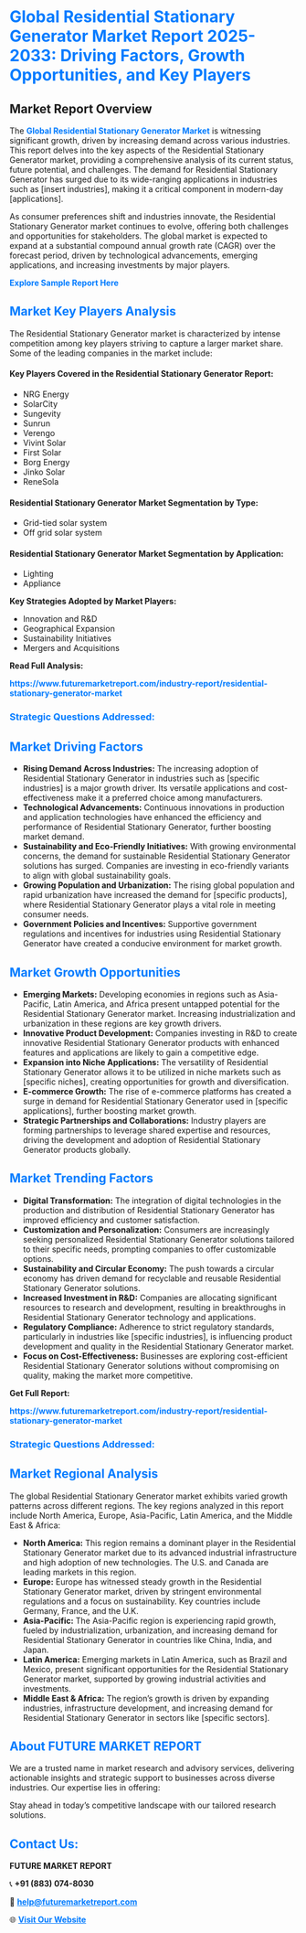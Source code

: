 <h1 style="color: #007BFF;">Global Residential Stationary Generator Market Report 2025-2033: Driving Factors, Growth Opportunities, and Key Players</h1>

<section id="overview">
<h2>Market Report Overview</h2>
<p>The <a href="https://www.futuremarketreport.com/industry-report/residential-stationary-generator-market" style="color: #007BFF; text-decoration: none;"><strong>Global Residential Stationary Generator Market</strong></a> is witnessing significant growth, driven by increasing demand across various industries. This report delves into the key aspects of the Residential Stationary Generator market, providing a comprehensive analysis of its current status, future potential, and challenges. The demand for Residential Stationary Generator has surged due to its wide-ranging applications in industries such as [insert industries], making it a critical component in modern-day [applications].</p>
<p>As consumer preferences shift and industries innovate, the Residential Stationary Generator market continues to evolve, offering both challenges and opportunities for stakeholders. The global market is expected to expand at a substantial compound annual growth rate (CAGR) over the forecast period, driven by technological advancements, emerging applications, and increasing investments by major players.</p>
</section>

<section id="overview">
<p><a href="https://www.futuremarketreport.com/request-sample/reportId=32197" style="color: #007BFF; text-decoration: none;"><strong>Explore Sample Report Here</strong></a></p>
</section>

<section id="key-players">
<h2 style="color: #007BFF;">Market Key Players Analysis</h2>
<p>The Residential Stationary Generator market is characterized by intense competition among key players striving to capture a larger market share. Some of the leading companies in the market include:</p>
<h4>Key Players Covered in the Residential Stationary Generator Report:</h4>
<ul><li>NRG Energy</li><li>SolarCity</li><li>Sungevity</li><li>Sunrun</li><li>Verengo</li><li>Vivint Solar</li><li>First Solar</li><li>Borg Energy</li><li>Jinko Solar</li><li>ReneSola</li></ul>
<h4>Residential Stationary Generator Market Segmentation by Type:</h4>
<ul><li>Grid-tied solar system</li><li>Off grid solar system</li></ul>

<h4>Residential Stationary Generator Market Segmentation by Application:</h4>
<ul><li>Lighting</li><li>Appliance</li></ul>
<p><strong>Key Strategies Adopted by Market Players:</strong></p>
<ul>
<li>Innovation and R&D</li>
<li>Geographical Expansion</li>
<li>Sustainability Initiatives</li>
<li>Mergers and Acquisitions</li>
</ul>
</section>

<section>
<p><strong>Read Full Analysis: </strong></p><a href="https://www.futuremarketreport.com/industry-report/residential-stationary-generator-market" style="color: #007BFF; text-decoration: none;"><strong>https://www.futuremarketreport.com/industry-report/residential-stationary-generator-market</strong></a>
<h3 style="color: #007BFF;">Strategic Questions Addressed:</h3>
</section>

<section id="driving-factors">
<h2 style="color: #007BFF;">Market Driving Factors</h2>
<ul>
<li><strong>Rising Demand Across Industries:</strong> The increasing adoption of Residential Stationary Generator in industries such as [specific industries] is a major growth driver. Its versatile applications and cost-effectiveness make it a preferred choice among manufacturers.</li>
<li><strong>Technological Advancements:</strong> Continuous innovations in production and application technologies have enhanced the efficiency and performance of Residential Stationary Generator, further boosting market demand.</li>
<li><strong>Sustainability and Eco-Friendly Initiatives:</strong> With growing environmental concerns, the demand for sustainable Residential Stationary Generator solutions has surged. Companies are investing in eco-friendly variants to align with global sustainability goals.</li>
<li><strong>Growing Population and Urbanization:</strong> The rising global population and rapid urbanization have increased the demand for [specific products], where Residential Stationary Generator plays a vital role in meeting consumer needs.</li>
<li><strong>Government Policies and Incentives:</strong> Supportive government regulations and incentives for industries using Residential Stationary Generator have created a conducive environment for market growth.</li>
</ul>
</section>

<section id="growth-opportunities">
<h2 style="color: #007BFF;">Market Growth Opportunities</h2>
<ul>
<li><strong>Emerging Markets:</strong> Developing economies in regions such as Asia-Pacific, Latin America, and Africa present untapped potential for the Residential Stationary Generator market. Increasing industrialization and urbanization in these regions are key growth drivers.</li>
<li><strong>Innovative Product Development:</strong> Companies investing in R&D to create innovative Residential Stationary Generator products with enhanced features and applications are likely to gain a competitive edge.</li>
<li><strong>Expansion into Niche Applications:</strong> The versatility of Residential Stationary Generator allows it to be utilized in niche markets such as [specific niches], creating opportunities for growth and diversification.</li>
<li><strong>E-commerce Growth:</strong> The rise of e-commerce platforms has created a surge in demand for Residential Stationary Generator used in [specific applications], further boosting market growth.</li>
<li><strong>Strategic Partnerships and Collaborations:</strong> Industry players are forming partnerships to leverage shared expertise and resources, driving the development and adoption of Residential Stationary Generator products globally.</li>
</ul>
</section>

<section id="trending-factors">
<h2 style="color: #007BFF;">Market Trending Factors</h2>
<ul>
<li><strong>Digital Transformation:</strong> The integration of digital technologies in the production and distribution of Residential Stationary Generator has improved efficiency and customer satisfaction.</li>
<li><strong>Customization and Personalization:</strong> Consumers are increasingly seeking personalized Residential Stationary Generator solutions tailored to their specific needs, prompting companies to offer customizable options.</li>
<li><strong>Sustainability and Circular Economy:</strong> The push towards a circular economy has driven demand for recyclable and reusable Residential Stationary Generator solutions.</li>
<li><strong>Increased Investment in R&D:</strong> Companies are allocating significant resources to research and development, resulting in breakthroughs in Residential Stationary Generator technology and applications.</li>
<li><strong>Regulatory Compliance:</strong> Adherence to strict regulatory standards, particularly in industries like [specific industries], is influencing product development and quality in the Residential Stationary Generator market.</li>
<li><strong>Focus on Cost-Effectiveness:</strong> Businesses are exploring cost-efficient Residential Stationary Generator solutions without compromising on quality, making the market more competitive.</li>
</ul>
</section>

<section>
<p><strong>Get Full Report: </strong></p><a href="https://www.futuremarketreport.com/industry-report/residential-stationary-generator-market" style="color: #007BFF; text-decoration: none;"><strong>https://www.futuremarketreport.com/industry-report/residential-stationary-generator-market</strong></a>
<h3 style="color: #007BFF;">Strategic Questions Addressed:</h3>
</section>


<section id="regional-analysis">
<h2 style="color: #007BFF;">Market Regional Analysis</h2>
<p>The global Residential Stationary Generator market exhibits varied growth patterns across different regions. The key regions analyzed in this report include North America, Europe, Asia-Pacific, Latin America, and the Middle East & Africa:</p>
<ul>
<li><strong>North America:</strong> This region remains a dominant player in the Residential Stationary Generator market due to its advanced industrial infrastructure and high adoption of new technologies. The U.S. and Canada are leading markets in this region.</li>
<li><strong>Europe:</strong> Europe has witnessed steady growth in the Residential Stationary Generator market, driven by stringent environmental regulations and a focus on sustainability. Key countries include Germany, France, and the U.K.</li>
<li><strong>Asia-Pacific:</strong> The Asia-Pacific region is experiencing rapid growth, fueled by industrialization, urbanization, and increasing demand for Residential Stationary Generator in countries like China, India, and Japan.</li>
<li><strong>Latin America:</strong> Emerging markets in Latin America, such as Brazil and Mexico, present significant opportunities for the Residential Stationary Generator market, supported by growing industrial activities and investments.</li>
<li><strong>Middle East & Africa:</strong> The region’s growth is driven by expanding industries, infrastructure development, and increasing demand for Residential Stationary Generator in sectors like [specific sectors].</li>
</ul>
</section>

<footer>
<h2 style="color: #007BFF;">About FUTURE MARKET REPORT</h2>
<p>We are a trusted name in market research and advisory services, delivering actionable insights and strategic support to businesses across diverse industries. Our expertise lies in offering:</p>

<p>Stay ahead in today’s competitive landscape with our tailored research solutions.</p>

<h2 style="color: #007BFF;">Contact Us:</h2>
<p><strong>FUTURE MARKET REPORT</strong></p>
<p>📞 <strong>+91 (883) 074-8030</strong></p>
<p>📧 <strong><a href="mailto:help@futuremarketreport.com" style="color: #007BFF;">help@futuremarketreport.com</a></strong></p>
<p>🌐 <strong><a href="https://www.futuremarketreport.com/" style="color: #007BFF;">Visit Our Website</a></strong></p>
</footer>